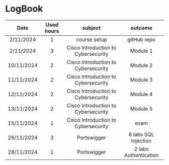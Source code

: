 # LogBook
| Date | Used hours | subject | outcome |
| :---:| :---:      |   :---: | :---: |
| 2/11/2024 | 1  | course setup    | gitHub repo | 
| 2/11/2024 | 3  | Cisco Introduction to Cybersecurity  | Module 1 |
| 10/11/2024 | 2  | Cisco Introduction to Cybersecurity  | Module 2 |
| 11/11/2024 | 2  | Cisco Introduction to Cybersecurity  | Module 3 |
| 12/11/2024 | 2  | Cisco Introduction to Cybersecurity  | Module 4 |
| 13/11/2024 | 2  | Cisco Introduction to Cybersecurity  | Module 5 |
| 15/11/2024 | 1  | Cisco Introduction to Cybersecurity  | exam |
| 26/11/2024 | 3  | Portswigger  | 8 labs SQL injection |
| 28/11/2024 | 1  | Portswigger  | 2 labs Authentication |
